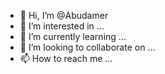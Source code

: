 - 👋 Hi, I’m @Abudamer
- 👀 I’m interested in ...
- 🌱 I’m currently learning ...
- 💞️ I’m looking to collaborate on ...
- 📫 How to reach me ...

<!---
Abudamer/Abudamer is a ✨ special ✨ repository because its `README.md` (this file) appears on your GitHub profile.
You can click the Preview link to take a look at your changes.
--->
